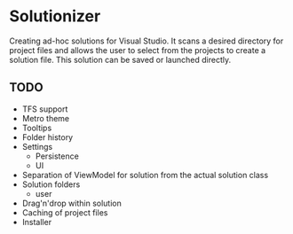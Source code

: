 # Solutionizer

Creating ad-hoc solutions for Visual Studio. It scans a desired directory for project files and allows the user to select from the 
projects to create a solution file. This solution can be saved or launched directly.


## TODO

- TFS support
- Metro theme
- Tooltips
- Folder history
- Settings
  - Persistence
  - UI
- Separation of ViewModel for solution from the actual solution class
- Solution folders
  - user
- Drag'n'drop within solution
- Caching of project files
- Installer